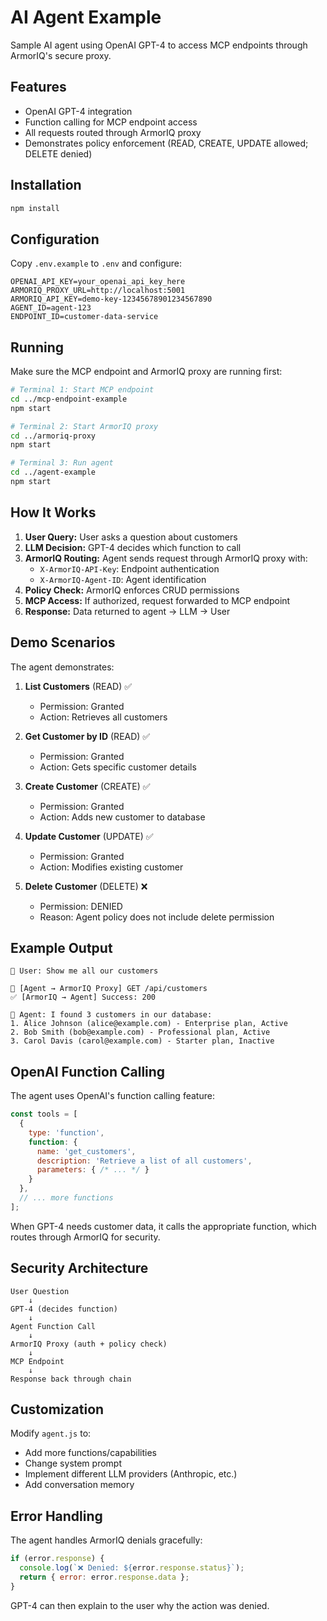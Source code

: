 # AI Agent Example

Sample AI agent using OpenAI GPT-4 to access MCP endpoints through ArmorIQ's secure proxy.

## Features

- OpenAI GPT-4 integration
- Function calling for MCP endpoint access
- All requests routed through ArmorIQ proxy
- Demonstrates policy enforcement (READ, CREATE, UPDATE allowed; DELETE denied)

## Installation

```bash
npm install
```

## Configuration

Copy `.env.example` to `.env` and configure:

```env
OPENAI_API_KEY=your_openai_api_key_here
ARMORIQ_PROXY_URL=http://localhost:5001
ARMORIQ_API_KEY=demo-key-12345678901234567890
AGENT_ID=agent-123
ENDPOINT_ID=customer-data-service
```

## Running

Make sure the MCP endpoint and ArmorIQ proxy are running first:

```bash
# Terminal 1: Start MCP endpoint
cd ../mcp-endpoint-example
npm start

# Terminal 2: Start ArmorIQ proxy
cd ../armoriq-proxy
npm start

# Terminal 3: Run agent
cd ../agent-example
npm start
```

## How It Works

1. **User Query:** User asks a question about customers
2. **LLM Decision:** GPT-4 decides which function to call
3. **ArmorIQ Routing:** Agent sends request through ArmorIQ proxy with:
   - `X-ArmorIQ-API-Key`: Endpoint authentication
   - `X-ArmorIQ-Agent-ID`: Agent identification
4. **Policy Check:** ArmorIQ enforces CRUD permissions
5. **MCP Access:** If authorized, request forwarded to MCP endpoint
6. **Response:** Data returned to agent → LLM → User

## Demo Scenarios

The agent demonstrates:

1. **List Customers** (READ) ✅
   - Permission: Granted
   - Action: Retrieves all customers

2. **Get Customer by ID** (READ) ✅
   - Permission: Granted
   - Action: Gets specific customer details

3. **Create Customer** (CREATE) ✅
   - Permission: Granted
   - Action: Adds new customer to database

4. **Update Customer** (UPDATE) ✅
   - Permission: Granted
   - Action: Modifies existing customer

5. **Delete Customer** (DELETE) ❌
   - Permission: DENIED
   - Reason: Agent policy does not include delete permission

## Example Output

```
👤 User: Show me all our customers

🔐 [Agent → ArmorIQ Proxy] GET /api/customers
✅ [ArmorIQ → Agent] Success: 200

🤖 Agent: I found 3 customers in our database:
1. Alice Johnson (alice@example.com) - Enterprise plan, Active
2. Bob Smith (bob@example.com) - Professional plan, Active
3. Carol Davis (carol@example.com) - Starter plan, Inactive
```

## OpenAI Function Calling

The agent uses OpenAI's function calling feature:

```javascript
const tools = [
  {
    type: 'function',
    function: {
      name: 'get_customers',
      description: 'Retrieve a list of all customers',
      parameters: { /* ... */ }
    }
  },
  // ... more functions
];
```

When GPT-4 needs customer data, it calls the appropriate function, which routes through ArmorIQ for security.

## Security Architecture

```
User Question
    ↓
GPT-4 (decides function)
    ↓
Agent Function Call
    ↓
ArmorIQ Proxy (auth + policy check)
    ↓
MCP Endpoint
    ↓
Response back through chain
```

## Customization

Modify `agent.js` to:
- Add more functions/capabilities
- Change system prompt
- Implement different LLM providers (Anthropic, etc.)
- Add conversation memory

## Error Handling

The agent handles ArmorIQ denials gracefully:

```javascript
if (error.response) {
  console.log(`❌ Denied: ${error.response.status}`);
  return { error: error.response.data };
}
```

GPT-4 can then explain to the user why the action was denied.
